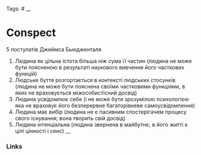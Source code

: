 Tags: #
__
# Conspect

5 постулатів Джеймса Бьюдженталя
1. Людина як цільна істота більша ніж сума її частин (людина не може бути поясненою в результаті наукового вивчення його часткових функцій)
2. Людське буття розгортається в контексті людських стосунків (людина не може бути пояснена своїми частковими функціями, в яких не враховується міжособистісний досвід)
3. Людина усвідомлює себе (і не може бути зрозумілою психологією яка не враховує його безперервне багаторівневе самоусвідомлення)
4. Людина має вибір (людина не є пасивним спостерігачем процесу свого існування; вона творить свій досвід)
5. Людина інтенціальна (людина звернена в майбутнє; в його житті є цілі цінності і сенс)
__
### Links
